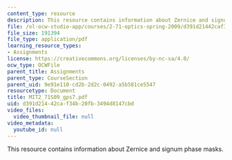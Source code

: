```yaml
---
content_type: resource
description: This resource contains information about Zernice and signum phase masks.
file: /ol-ocw-studio-app/courses/2-71-optics-spring-2009/d391d21442caf34b20fb3494d8147cbd_MIT2_71S09_gps7.pdf
file_size: 191394
file_type: application/pdf
learning_resource_types:
- Assignments
license: https://creativecommons.org/licenses/by-nc-sa/4.0/
ocw_type: OCWFile
parent_title: Assignments
parent_type: CourseSection
parent_uid: 9e91e110-cd2b-2d2c-0492-a5b581ce5547
resourcetype: Document
title: MIT2_71S09_gps7.pdf
uid: d391d214-42ca-f34b-20fb-3494d8147cbd
video_files:
  video_thumbnail_file: null
video_metadata:
  youtube_id: null
---
```

This resource contains information about Zernice and signum phase masks.
